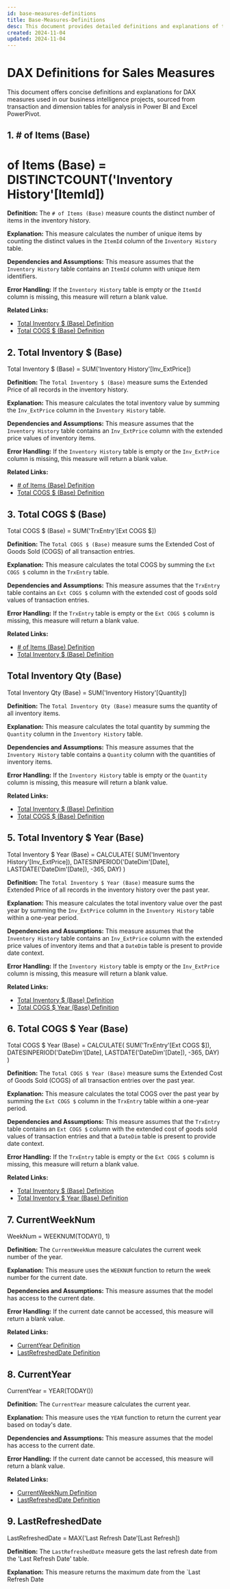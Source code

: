 ```yaml
---
id: base-measures-definitions
title: Base-Measures-Definitions
desc: This document provides detailed definitions and explanations of the DAX time-based measures used in our Power BI project, including error handling.
created: 2024-11-04
updated: 2024-11-04
---
```


# DAX Definitions for Sales Measures

This document offers concise definitions and explanations for DAX measures used in our business intelligence projects, sourced from transaction and dimension tables for analysis in Power BI and Excel PowerPivot.

## 1. # of Items (Base)

# of Items (Base) = DISTINCTCOUNT('Inventory History'[ItemId])

**Definition:** The `# of Items (Base)` measure counts the distinct number of items in the inventory history.

**Explanation:** This measure calculates the number of unique items by counting the distinct values in the `ItemId` column of the `Inventory History` table.

**Dependencies and Assumptions:** This measure assumes that the `Inventory History` table contains an `ItemId` column with unique item identifiers.

**Error Handling:** If the `Inventory History` table is empty or the `ItemId` column is missing, this measure will return a blank value.

**Related Links:**
- [Total Inventory $ (Base) Definition](dendron://dax.definitions.base_measures#2-total-inventory--base)
- [Total COGS $ (Base) Definition](dendron://dax.definitions.base_measures#3-total-cogs--base)

## 2. Total Inventory $ (Base)

Total Inventory $ (Base) = SUM('Inventory History'[Inv_ExtPrice])

**Definition:** The `Total Inventory $ (Base)` measure sums the Extended Price of all records in the inventory history.

**Explanation:** This measure calculates the total inventory value by summing the `Inv_ExtPrice` column in the `Inventory History` table.

**Dependencies and Assumptions:** This measure assumes that the `Inventory History` table contains an `Inv_ExtPrice` column with the extended price values of inventory items.

**Error Handling:** If the `Inventory History` table is empty or the `Inv_ExtPrice` column is missing, this measure will return a blank value.

**Related Links:**
- [# of Items (Base) Definition](dendron://dax.definitions.base_measures#1--of-items-base)
- [Total COGS $ (Base) Definition](dendron://dax.definitions.base_measures#3-total-cogs--base)

## 3. Total COGS $ (Base)

Total COGS $ (Base) = SUM('TrxEntry'[Ext COGS $])

**Definition:** The `Total COGS $ (Base)` measure sums the Extended Cost of Goods Sold (COGS) of all transaction entries.

**Explanation:** This measure calculates the total COGS by summing the `Ext COGS $` column in the `TrxEntry` table.

**Dependencies and Assumptions:** This measure assumes that the `TrxEntry` table contains an `Ext COGS $` column with the extended cost of goods sold values of transaction entries.

**Error Handling:** If the `TrxEntry` table is empty or the `Ext COGS $` column is missing, this measure will return a blank value.

**Related Links:**
- [# of Items (Base) Definition](dendron://dax.definitions.base_measures#1--of-items-base)
- [Total Inventory $ (Base) Definition](dendron://dax.definitions.base_measures#2-total-inventory--base)

## Total Inventory Qty (Base)

Total Inventory Qty (Base) = SUM('Inventory History'[Quantity])

**Definition:** The `Total Inventory Qty (Base)` measure sums the quantity of all inventory items.

**Explanation:** This measure calculates the total quantity by summing the `Quantity` column in the `Inventory History` table.

**Dependencies and Assumptions:** This measure assumes that the `Inventory History` table contains a `Quantity` column with the quantities of inventory items.

**Error Handling:** If the `Inventory History` table is empty or the `Quantity` column is missing, this measure will return a blank value.

**Related Links:**
- [Total Inventory $ (Base) Definition](dendron://dax.definitions.base_measures#2-total-inventory--base)
- [Total COGS $ (Base) Definition](dendron://dax.definitions.base_measures#3-total-cogs--base)

## 5. Total Inventory $ Year (Base)

Total Inventory $ Year (Base) =
CALCULATE(
    SUM('Inventory History'[Inv_ExtPrice]),
    DATESINPERIOD('DateDim'[Date], LASTDATE('DateDim'[Date]), -365, DAY)
)

**Definition:** The `Total Inventory $ Year (Base)` measure sums the Extended Price of all records in the inventory history over the past year.

**Explanation:** This measure calculates the total inventory value over the past year by summing the `Inv_ExtPrice` column in the `Inventory History` table within a one-year period.

**Dependencies and Assumptions:** This measure assumes that the `Inventory History` table contains an `Inv_ExtPrice` column with the extended price values of inventory items and that a `DateDim` table is present to provide date context.

**Error Handling:** If the `Inventory History` table is empty or the `Inv_ExtPrice` column is missing, this measure will return a blank value.

**Related Links:**
- [Total Inventory $ (Base) Definition](dendron://dax.definitions.base_measures#2-total-inventory--base)
- [Total COGS $ Year (Base) Definition](dendron://dax.definitions.base_measures#6-total-cogs--year-base)

## 6. Total COGS $ Year (Base)

Total COGS $ Year (Base) =
CALCULATE(
    SUM('TrxEntry'[Ext COGS $]),
    DATESINPERIOD('DateDim'[Date], LASTDATE('DateDim'[Date]), -365, DAY)
)

**Definition:** The `Total COGS $ Year (Base)` measure sums the Extended Cost of Goods Sold (COGS) of all transaction entries over the past year.

**Explanation:** This measure calculates the total COGS over the past year by summing the `Ext COGS $` column in the `TrxEntry` table within a one-year period.

**Dependencies and Assumptions:** This measure assumes that the `TrxEntry` table contains an `Ext COGS $` column with the extended cost of goods sold values of transaction entries and that a `DateDim` table is present to provide date context.

**Error Handling:** If the `TrxEntry` table is empty or the `Ext COGS $` column is missing, this measure will return a blank value.

**Related Links:**
- [Total Inventory $ (Base) Definition](dendron://dax.definitions.base_measures#2-total-inventory--base)
- [Total Inventory $ Year (Base) Definition](dendron://dax.definitions.base_measures#5-total-inventory--year-base)

## 7. CurrentWeekNum

WeekNum = WEEKNUM(TODAY(), 1)

**Definition:** The `CurrentWeekNum` measure calculates the current week number of the year.

**Explanation:** This measure uses the `WEEKNUM` function to return the week number for the current date.

**Dependencies and Assumptions:** This measure assumes that the model has access to the current date.

**Error Handling:** If the current date cannot be accessed, this measure will return a blank value.

**Related Links:**
- [CurrentYear Definition](dendron://dax.definitions.base_measures#8-currentyear)
- [LastRefreshedDate Definition](dendron://dax.definitions.base_measures#9-lastrefresheddate)

## 8. CurrentYear

CurrentYear = YEAR(TODAY())

**Definition:** The `CurrentYear` measure calculates the current year.

**Explanation:** This measure uses the `YEAR` function to return the current year based on today's date.

**Dependencies and Assumptions:** This measure assumes that the model has access to the current date.

**Error Handling:** If the current date cannot be accessed, this measure will return a blank value.

**Related Links:**
- [CurrentWeekNum Definition](dendron://dax.definitions.base_measures#7-currentweeknum)
- [LastRefreshedDate Definition](dendron://dax.definitions.base_measures#9-lastrefresheddate)

## 9. LastRefreshedDate

LastRefreshedDate = MAX('Last Refresh Date'[Last Refresh])

**Definition:** The `LastRefreshedDate` measure gets the last refresh date from the 'Last Refresh Date' table.

**Explanation:** This measure returns the maximum date from the `Last Refresh Date









